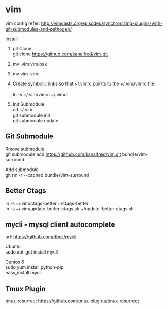 vim
===

vim config
refer: http://vimcasts.org/episodes/synchronizing-plugins-with-git-submodules-and-pathogen/

Install

1) git Clone <br/>
git clone https://github.com/kanalfred/vim.git

2) mv .vim vim.bak
3) mv vim .vim

4) Create symbolic links so that ~/.vimrc points to the ~/.vim/vimrc file: <br/>  
ln -s ~/.vim/vimrc ~/.vimrc

5) Init Submodule <br/>
cd ~/.vim <br/>
git submodule init <br/>
git submodule update <br/>


Git Submodule
----------------

Rmove submodule<br/>
git submodule add https://github.com/kanalfred/vim.git bundle/vim-surround <br/>

Add submodule <br/>
git rm -r --cached bundle/vim-surround <br/>


Better Ctags
-------------

ln -s ~/.vim/ctags-better ~/ctags-better <br/>
ln -s ~/.vim/update-better-ctags.sh ~/update-better-ctags.sh <br/>

mycli - mysql client autocomplete
-------------
url: https://github.com/dbcli/mycli <br/> 

Ubuntu <br/> 
sudo apt-get install mycli <br/> 

Centos 6 <br/> 
sudo yum install python-pip <br/> 
easy_install mycli <br/> 

Tmux Plugin
-------------
tmux-resurrect
https://github.com/tmux-plugins/tmux-resurrect
